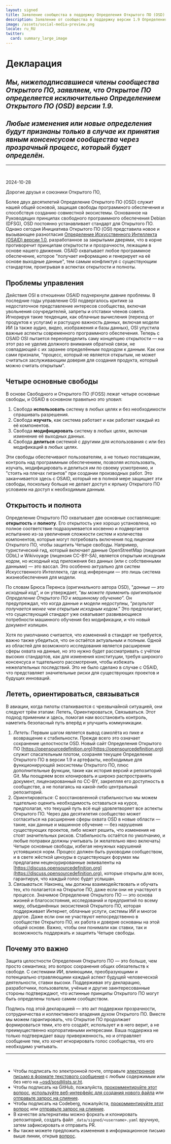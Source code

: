 ```yaml
---
layout: signed
title: Заявление сообщества в поддержку Определения Открытого ПО (OSD)
description: Заявление от сообщества в поддержку версии 1.9 Определения Открытого ПО (OSD)
image: /assets/social-media-preview.png
locale: ru_RU
twitter:
  card: summary_large_image
---
```


# **Декларация**

## *Мы, нижеподписавшиеся члены сообщества Открытого ПО, заявляем, что Открытое ПО определяется исключительно Определением Открытого ПО (OSD) версии 1.9.*

## *Любые изменения или новые определения будут признаны только в случае их принятия явным консенсусом сообщества через прозрачный процесс, который будет определён.*

---
<br>

2024-10-28

Дорогие друзья и союзники Открытого ПО,

Более двух десятилетий Определение Открытого ПО (OSD) служит нашей общей основой, защищая свободы программного обеспечения и способствуя созданию совместной экосистемы. Основанное на Руководящих принципах свободного программного обеспечения Debian (DFSG), OSD постоянно устанавливает стандарт для Открытого ПО. Однако сегодня Инициатива Открытого ПО (OSI) представила новое и вызывающее разногласия [Определение Искусственного Интеллекта (OSAID) версии 1.0](https://opensource.org/ai/open-source-ai-definition), разработанное за закрытыми дверями, что в корне противоречит принципам открытости и прозрачности, лежащим в основе нашего движения. OSAID охватывает любое программное обеспечение, которое "получает информацию и генерирует на её основе выходные данные", тем самым конфликтуя с существующим стандартом, проигрывая в аспектах открытости и полноты.

## Проблемы управления

Действия OSI в отношении OSAID подчеркнули давние проблемы. В последние годы управление OSI подвергалось критике за недостаточное представление интересов сообщества, включая увольнения соучредителей, запреты и отставки членов совета. Игнорируя такие тенденции, как облачные вычисления (переход от продуктов к услугам) и растущую важность данных, включая модели ИИ (а также аудио, видео, изображения и базы данных), OSI упустила важные аспекты современного программного обеспечения. Теперь с OSAID OSI пытается переопределить саму концепцию открытости — на этот раз не уделив должного внимания обратной связи, не совпадающей с их заранее определённым подходом к данным. Как они сами признали, "процесс, который не является открытым, не может считаться заслуживающим доверия для создания продукта, который можно считать открытым".

## Четыре основные свободы

В основе Свободного и Открытого ПО (FOSS) лежат четыре основные свободы, и OSAID в основном правильно это уловил:

1. Свобода **использовать** систему в любых целях и без необходимости спрашивать разрешения.
2. Свобода **изучать**, как система работает и как работает каждый из её компонентов.
3. Свобода **модифицировать** систему в любых целях, включая изменение её выходных данных.
4. Свобода **делиться** системой с другими для использования с или без модификаций в любых целях.

Эти свободы обеспечивают пользователям, а не только поставщикам, контроль над программным обеспечением, позволяя использовать, изучать, модифицировать и делиться им по своему усмотрению, и "стоять на плечах гигантов" при создании производных работ. Это заканчивается здесь с OSAID, который не в полной мере защищает эти свободы, поскольку больше не делает доступ к ярлыку Открытого ПО условием на доступ к необходимым данным.

## Открытость и полнота

Определение Открытого ПО охватывает две основные составляющие: **открытость** и **полноту**. Его открытость уже хорошо установлена, но полное соответствие подразумевается косвенно и подвергается испытанию из-за увеличения сложности систем и количества компонентов, которые могут потребовать включения под лицензии Открытого ПО, чтобы защитить Четыре свободы. Например, туристический гид, который включает данные OpenStreetMap (лицензия ODbL) и Wikivoyage (лицензия CC-BY-SA), является открытым исходным кодом, но исходный код приложения без данных (или с собственными данными) — это вассал. Это особенно актуально для систем Искусственного Интеллекта, где код инференции — это лишь система жизнеобеспечения для модели.

По словам Брюса Перенса (оригинального автора OSD), "*данные — это исходный код*", и он утверждает, “*вы можете применить оригинальное Определение Открытого ПО к машинному обучению*”. Он предупреждал, что когда данные и модели недоступны, “*результат получается менее чем открытым исходным кодом*.” Это предполагает, что существующий стандарт уже охватывает развивающиеся потребности машинного обучения без модификации, и что новый документ излишен.

Хотя по умолчанию считается, что изменений в стандарт не требуется, важно также убедиться, что он остаётся актуальным и полным. Одной из областей для возможного исследования является расширение сферы охвата на данные, но это нужно будет рассматривать с учётом высоких стандартов, как для изменения конституции, требуя широкого консенсуса и тщательного рассмотрения, чтобы избежать нежелательных последствий. Это не было сделано в случае с OSAID, что представляет значительные риски для существующих проектов и будущих инноваций.

## Лететь, ориентироваться, связываться

В авиации, когда пилоты сталкиваются с чрезвычайной ситуацией, они следуют трём этапам: Лететь, Ориентироваться, Связываться. Этот подход применим и здесь, помогая нам восстановить контроль, наметить безопасный путь вперёд и улучшить коммуникации.

1. *Лететь*: Первым шагом является вывод самолёта из пике и возвращение к стабильности. Прежде всего это означает сохранение целостности OSD. Новый сайт Определения Открытого ПО [https://opensourcedefinition.org](https://opensourcedefinition.org) служит спасательным плотом, сохраняя текущее Определение Открытого ПО в версии 1.9 и артефакты, необходимые для функционирующей экосистемы Открытого ПО, плюс дополнительные функции, такие как история версий и репозиторий Git. Мы поощряем всех клонировать и широко распространять документ, лицензированный по CC-BY, закрепляя его доступность в сообществе, а не полагаясь на какой-либо центральный репозиторий.
2. *Ориентироваться*: С восстановленной стабильностью мы можем тщательно оценить необходимость оставаться на курсе, предполагая, что текущий путь всё ещё удовлетворяет все аспекты Открытого ПО. Через два десятилетия сообщество может согласиться на расширение сферы охвата OSD в новые области — такие, как данные и машинное обучение — без нарушения существующих проектов, либо может решить, что изменения не стоят значительных рисков. Стабильность остаётся по умолчанию, и любые поправки должны учитывать (и желательно явно включать) Четыре основные свободы, избегая ненужных нарушений устоявшихся норм. Процесс должен быть руководим сообществом, и в свете жёсткой цензуры в существующих форумах мы предлагаем нецензурированные эквиваленты на [https://discuss.opensourcedefinition.org](https://discuss.opensourcedefinition.org), которые открыты для всех, гарантируя, что каждый голос будет услышан.
3. *Связываться*: Наконец, мы должны взаимодействовать и обучать тех, кто полагается на Открытое ПО, даже если они не участвуют в процессе. Значимое Определение Открытого ПО — это основа жизней и благосостояния, исследований и предприятий по всему миру, объединённых экосистемой Открытого ПО, которая поддерживает Интернет, облачные услуги, системы ИИ и многое другое. Даже если они не участвуют непосредственно в сообществе Открытого ПО, их работа и доверие основаны на этой общей основе. Важно, чтобы они понимали как ставки, так и возможность поддержать и защитить Четыре свободы.

## Почему это важно

Защита целостности Определения Открытого ПО — это больше, чем просто семантика; это вопрос сохранения общих обязательств к свободе. С системами ИИ, влияющими, преобразующими и потенциально отравляющими каждый аспект будущей человеческой деятельности, ставки высоки. Поддерживая эту декларацию, разработчики, пользователи, учёные и другие заинтересованные стороны подтверждают, что истинные принципы Открытого ПО могут быть определены только самим сообществом.

Подпись под этой декларацией — это акт поддержки прозрачности, сотрудничества и коллективного владения духом Открытого ПО. Вместе мы можем гарантировать, что Открытое ПО продолжает формироваться теми, кто его создаёт, использует и в него верит, а не преимущественно корпоративными интересами. Ваша поддержка не только подтверждает вашу приверженность, но и отправляет сообщение тем, кто хочет игнорировать голос сообщества, что его необходимо учитывать.

---
<br>

- Чтобы подписать по электронной почте, отправьте [электронное письмо в формате текстового сообщения](https://useplaintext.email/) с любым содержимым или без него на [~osd/sos@lists.sr.ht](mailto:~osd/sos@lists.sr.ht).
- Чтобы подписать на GitHub, пожалуйста, [прокомментируйте этот вопрос](https://github.com/OpenSourceDefinition/sos/issues/1), [используйте веб-интерфейс для создания нового файла](https://github.com/OpenSourceDefinition/sos/new/main/_data/signed) или [отправьте запрос на слияние](https://github.com/OpenSourceDefinition/sos/pulls).
- Чтобы подписать на Codeberg, пожалуйста, [прокомментируйте этот вопрос](https://codeberg.org/osd/sos/issues/1) или [отправьте запрос на слияние](https://codeberg.org/osd/sos/pulls).
- В качестве альтернативы можно форкать и клонировать репозиторий, создать файл `_data/signed/<username>.yaml` вручную, затем зафиксировать и отправить PR.
- Вы также можете предложить изменения в информационное письмо выше линии, открыв [вопрос](https://codeberg.org/osd/sos/issues).